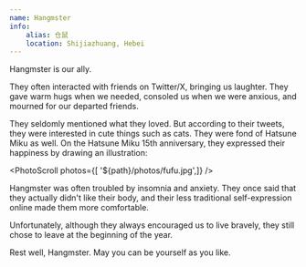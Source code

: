 ```yaml
---
name: Hangmster
info:
    alias: 仓鼠
    location: Shijiazhuang, Hebei
---
```


Hangmster is our ally.

They often interacted with friends on Twitter/X, bringing us laughter. They gave warm hugs when we needed, consoled us when we were anxious, and mourned for our departed friends.

They seldomly mentioned what they loved. But according to their tweets, they were interested in cute things such as cats. They were fond of Hatsune Miku as well. On the Hatsune Miku 15th anniversary, they expressed their happiness by drawing an illustration:

<PhotoScroll photos={[ '${path}/photos/fufu.jpg',]} />  

Hangmster was often troubled by insomnia and anxiety. They once said that they actually didn't like their body, and their less traditional self-expression online made them more comfortable.

Unfortunately, although they always encouraged us to live bravely, they still chose to leave at the beginning of the year.

Rest well, Hangmster. May you can be yourself as you like.
